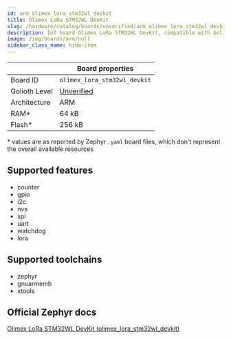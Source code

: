 ```yaml
---
id: arm_olimex_lora_stm32wl_devkit
title: Olimex LoRa STM32WL DevKit
slug: /hardware/catalog/boards/unverified/arm_olimex_lora_stm32wl_devkit
description: IoT board Olimex LoRa STM32WL DevKit, compatible with Golioth at unverified level.
image: /img/boards/arm/null
sidebar_class_name: hide-item
---
```


[//]: # (This is an auto-generated file, do not edit! Changes to it will be lost upon re-generation)



|                | Board properties     |
| -------------  | -------------------- |
| Board ID       | `olimex_lora_stm32wl_devkit` |
| Golioth Level  | [Unverified](/hardware#unverified-boards) |
| Architecture   | ARM |
| RAM*           | 64 kB |
| Flash*         | 256 kB |

\* values are as reported by Zephyr `.yaml` board files, which don't represent the overall available resources



## Supported features

* counter
* gpio
* i2c
* nvs
* spi
* uart
* watchdog
* lora

## Supported toolchains

* zephyr
* gnuarmemb
* xtools

## Official Zephyr docs

[Olimex LoRa STM32WL DevKit (olimex_lora_stm32wl_devkit)](https://docs.zephyrproject.org/latest/boards/arm/olimex_lora_stm32wl_devkit/doc/index.html)
